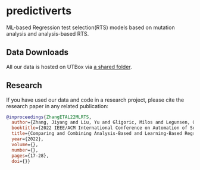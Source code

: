 # predictiverts
ML-based Regression test selection(RTS) models based on mutation analysis and analysis-based RTS.

## Data Downloads
[sec-downloads]: #data-downloads

All our data is hosted on UTBox via [a shared folder](https://utexas.box.com/s/p0uvysksey7iz0l3fxxqo3k6p6xt78ji).

## Research

If you have used our data and code in a research project, please cite
the research paper in any related publication:
```bibtex
@inproceedings{ZhangETAL22MLRTS,
  author={Zhang, Jiyang and Liu, Yu and Gligoric, Milos and Legunsen, Owolabi and Shi, August},
  booktitle={2022 IEEE/ACM International Conference on Automation of Software Test (AST)}, 
  title={Comparing and Combining Analysis-Based and Learning-Based Regression Test Selection}, 
  year={2022},
  volume={},
  number={},
  pages={17-28},
  doi={}}
```
